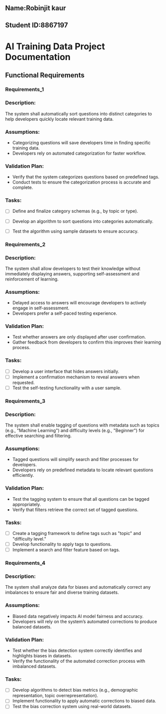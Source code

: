 ## Name:Robinjit kaur  

## Student ID:8867197
 
# AI Training Data Project Documentation

Functional Requirements
--
### Requirements_1
### Description: 
The system shall automatically sort questions into distinct categories to help developers quickly locate relevant training data.

### Assumptions:

- Categorizing questions will save developers time in finding specific training data.
- Developers rely on automated categorization for faster workflow.


### Validation Plan:

- Verify that the system categorizes questions based on predefined tags.
- Conduct tests to ensure the categorization process is accurate and complete.

###  Tasks:

- [ ]  Define and finalize category schemas (e.g., by topic or type).
- [ ]  Develop an algorithm to sort questions into categories automatically.
- [ ] Test the algorithm using sample datasets to ensure accuracy.


### Requirements_2
### Description: 
The system shall allow developers to test their knowledge without immediately displaying answers, supporting self-assessment and reinforcement of learning.

### Assumptions:

- Delayed access to answers will encourage developers to actively engage in self-assessment.
- Developers prefer a self-paced testing experience.

### Validation Plan:

- Test whether answers are only displayed after user confirmation.
- Gather feedback from developers to confirm this improves their learning process.

### Tasks:

- [ ]  Develop a user interface that hides answers initially.
- [ ] Implement a confirmation mechanism to reveal answers when requested.
- [ ] Test the self-testing functionality with a user sample.

### Requirements_3
### Description: 
The system shall enable tagging of questions with metadata such as topics (e.g., "Machine Learning") and difficulty levels (e.g., "Beginner") for effective searching and filtering.

### Assumptions:

- Tagged questions will simplify search and filter processes for developers.
- Developers rely on predefined metadata to locate relevant questions efficiently.

### Validation Plan:

- Test the tagging system to ensure that all questions can be tagged appropriately.
- Verify that filters retrieve the correct set of tagged questions.

### Tasks:

- [ ]  Create a tagging framework to define tags such as "topic" and "difficulty level."
- [ ]  Develop functionality to apply tags to questions.
- [ ]  Implement a search and filter feature based on tags.

### Requirements_4
### Description:
 The system shall analyze data for biases and automatically correct any imbalances to ensure fair and diverse training datasets.

### Assumptions:

- Biased data negatively impacts AI model fairness and accuracy.
- Developers will rely on the system’s automated corrections to produce balanced datasets.

### Validation Plan:

- Test whether the bias detection system correctly identifies and highlights biases in datasets.
- Verify the functionality of the automated correction process with imbalanced datasets.

### Tasks:

- [ ]  Develop algorithms to detect bias metrics (e.g., demographic representation, topic overrepresentation).
- [ ]  Implement functionality to apply automatic corrections to biased data.
- [ ] Test the bias correction system using real-world datasets.
